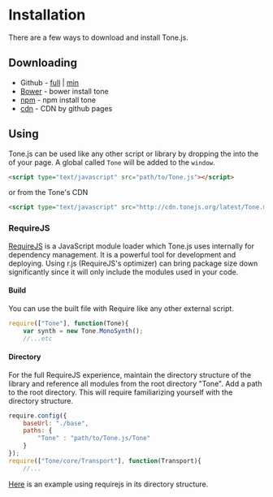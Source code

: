 # Installation

There are a few ways to download and install Tone.js. 

## Downloading

* Github - [full](https://raw.githubusercontent.com/TONEnoTONE/Tone.js/master/build/Tone.js) | [min](https://raw.githubusercontent.com/TONEnoTONE/Tone.js/master/build/Tone.min.js)
* [Bower](http://bower.io/) - bower install tone
* [npm](https://www.npmjs.org/) - npm install tone
* [cdn](http://cdn.tonejs.org/latest/Tone.min.js) - CDN by github pages

## Using

Tone.js can be used like any other script or library by dropping the into the <head> of your page. A global called `Tone` will be added to the `window`. 

```html
<script type="text/javascript" src="path/to/Tone.js"></script>
```

or from the Tone's CDN

```html
<script type="text/javascript" src="http://cdn.tonejs.org/latest/Tone.min.js"></script>
```

### RequireJS

[RequireJS](http://requirejs.org/) is a JavaScript module loader which Tone.js uses internally for dependency management. It is a powerful tool for development and deploying. Using r.js (RequireJS's optimizer) can bring package size down significantly since it will only include the modules used in your code. 

#### Build

You can use the built file with Require like any other external script.

```javascript
require(["Tone"], function(Tone){
    var synth = new Tone.MonoSynth();
    //...etc
```

#### Directory

For the full RequireJS experience, maintain the directory structure of the library and reference all modules from the root directory "Tone". Add a path to the root directory. This will require familiarizing yourself with the directory structure. 

```javascript
require.config({
    baseUrl: "./base",
    paths: {
        "Tone" : "path/to/Tone.js/Tone"
    }
});
require(["Tone/core/Transport"], function(Transport){
    //...
```

[Here](http://tonejs.org/examples/require.html) is an example using requirejs in its directory structure. 
